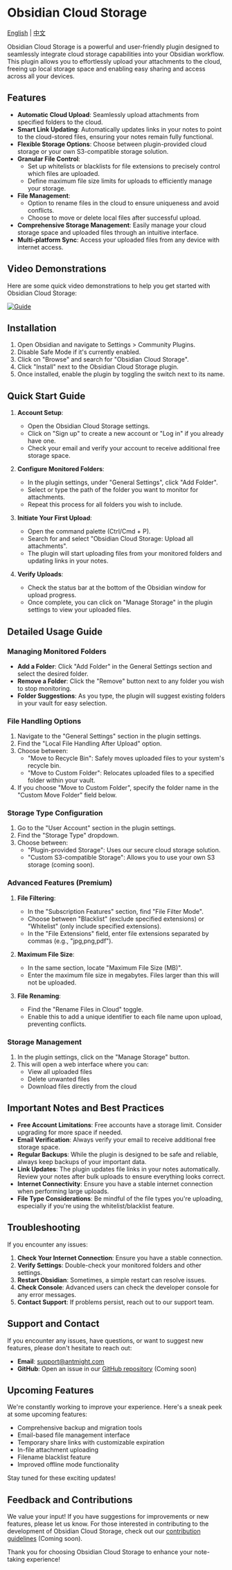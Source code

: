 # Obsidian Cloud Storage
[English](README.md) | [中文](README_ZH.md)

Obsidian Cloud Storage is a powerful and user-friendly plugin designed to seamlessly integrate cloud storage capabilities into your Obsidian workflow. This plugin allows you to effortlessly upload your attachments to the cloud, freeing up local storage space and enabling easy sharing and access across all your devices.

## Features

- **Automatic Cloud Upload**: Seamlessly upload attachments from specified folders to the cloud.
- **Smart Link Updating**: Automatically updates links in your notes to point to the cloud-stored files, ensuring your notes remain fully functional.
- **Flexible Storage Options**: Choose between plugin-provided cloud storage or your own S3-compatible storage solution.
- **Granular File Control**: 
  - Set up whitelists or blacklists for file extensions to precisely control which files are uploaded.
  - Define maximum file size limits for uploads to efficiently manage your storage.
- **File Management**: 
  - Option to rename files in the cloud to ensure uniqueness and avoid conflicts.
  - Choose to move or delete local files after successful upload.
- **Comprehensive Storage Management**: Easily manage your cloud storage space and uploaded files through an intuitive interface.
- **Multi-platform Sync**: Access your uploaded files from any device with internet access.

## Video Demonstrations

Here are some quick video demonstrations to help you get started with Obsidian Cloud Storage:

[![Guide](https://img.youtube.com/vi/Ga_N2WYFqi8/maxresdefault.jpg)](https://www.youtube.com/watch?v=Ga_N2WYFqi8)

## Installation

1. Open Obsidian and navigate to Settings > Community Plugins.
2. Disable Safe Mode if it's currently enabled.
3. Click on "Browse" and search for "Obsidian Cloud Storage".
4. Click "Install" next to the Obsidian Cloud Storage plugin.
5. Once installed, enable the plugin by toggling the switch next to its name.

## Quick Start Guide

1. **Account Setup**: 
   - Open the Obsidian Cloud Storage settings.
   - Click on "Sign up" to create a new account or "Log in" if you already have one.
   - Check your email and verify your account to receive additional free storage space.

2. **Configure Monitored Folders**:
   - In the plugin settings, under "General Settings", click "Add Folder".
   - Select or type the path of the folder you want to monitor for attachments.
   - Repeat this process for all folders you wish to include.

3. **Initiate Your First Upload**:
   - Open the command palette (Ctrl/Cmd + P).
   - Search for and select "Obsidian Cloud Storage: Upload all attachments".
   - The plugin will start uploading files from your monitored folders and updating links in your notes.

4. **Verify Uploads**:
   - Check the status bar at the bottom of the Obsidian window for upload progress.
   - Once complete, you can click on "Manage Storage" in the plugin settings to view your uploaded files.

## Detailed Usage Guide

### Managing Monitored Folders

- **Add a Folder**: Click "Add Folder" in the General Settings section and select the desired folder.
- **Remove a Folder**: Click the "Remove" button next to any folder you wish to stop monitoring.
- **Folder Suggestions**: As you type, the plugin will suggest existing folders in your vault for easy selection.

### File Handling Options

1. Navigate to the "General Settings" section in the plugin settings.
2. Find the "Local File Handling After Upload" option.
3. Choose between:
   - "Move to Recycle Bin": Safely moves uploaded files to your system's recycle bin.
   - "Move to Custom Folder": Relocates uploaded files to a specified folder within your vault.
4. If you choose "Move to Custom Folder", specify the folder name in the "Custom Move Folder" field below.

### Storage Type Configuration

1. Go to the "User Account" section in the plugin settings.
2. Find the "Storage Type" dropdown.
3. Choose between:
   - "Plugin-provided Storage": Uses our secure cloud storage solution.
   - "Custom S3-compatible Storage": Allows you to use your own S3 storage (coming soon).

### Advanced Features (Premium)

1. **File Filtering**:
   - In the "Subscription Features" section, find "File Filter Mode".
   - Choose between "Blacklist" (exclude specified extensions) or "Whitelist" (only include specified extensions).
   - In the "File Extensions" field, enter file extensions separated by commas (e.g., "jpg,png,pdf").

2. **Maximum File Size**:
   - In the same section, locate "Maximum File Size (MB)".
   - Enter the maximum file size in megabytes. Files larger than this will not be uploaded.

3. **File Renaming**:
   - Find the "Rename Files in Cloud" toggle.
   - Enable this to add a unique identifier to each file name upon upload, preventing conflicts.

### Storage Management

1. In the plugin settings, click on the "Manage Storage" button.
2. This will open a web interface where you can:
   - View all uploaded files
   - Delete unwanted files
   - Download files directly from the cloud

## Important Notes and Best Practices

- **Free Account Limitations**: Free accounts have a storage limit. Consider upgrading for more space if needed.
- **Email Verification**: Always verify your email to receive additional free storage space.
- **Regular Backups**: While the plugin is designed to be safe and reliable, always keep backups of your important data.
- **Link Updates**: The plugin updates file links in your notes automatically. Review your notes after bulk uploads to ensure everything looks correct.
- **Internet Connectivity**: Ensure you have a stable internet connection when performing large uploads.
- **File Type Considerations**: Be mindful of the file types you're uploading, especially if you're using the whitelist/blacklist feature.

## Troubleshooting

If you encounter any issues:

1. **Check Your Internet Connection**: Ensure you have a stable connection.
2. **Verify Settings**: Double-check your monitored folders and other settings.
3. **Restart Obsidian**: Sometimes, a simple restart can resolve issues.
4. **Check Console**: Advanced users can check the developer console for any error messages.
5. **Contact Support**: If problems persist, reach out to our support team.

## Support and Contact

If you encounter any issues, have questions, or want to suggest new features, please don't hesitate to reach out:

- **Email**: support@antmight.com
- **GitHub**: Open an issue in our [GitHub repository](#) (Coming soon)

## Upcoming Features

We're constantly working to improve your experience. Here's a sneak peek at some upcoming features:

- Comprehensive backup and migration tools
- Email-based file management interface
- Temporary share links with customizable expiration
- In-file attachment uploading
- Filename blacklist feature
- Improved offline mode functionality

Stay tuned for these exciting updates!

## Feedback and Contributions

We value your input! If you have suggestions for improvements or new features, please let us know. For those interested in contributing to the development of Obsidian Cloud Storage, check out our [contribution guidelines](#) (Coming soon).

Thank you for choosing Obsidian Cloud Storage to enhance your note-taking experience!
